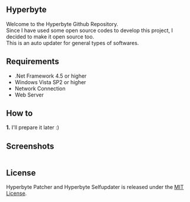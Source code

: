 ## Hyperbyte   
Welcome to the Hyperbyte Github Repository. <br/>
Since I have used some open source codes to develop this project, I decided to make it open source too. <br/>
This is an auto updater for general types of softwares.

## Requirements
- .Net Framework 4.5 or higher
- Windows Vista SP2 or higher
- Network Connection
- Web Server


## How to
**1.** I'll prepare it later :)


## Screenshots
<img src=""/>


## License
Hyperbyte Patcher and Hyperbyte Selfupdater is released under the [MIT License](http://www.opensource.org/licenses/MIT).
